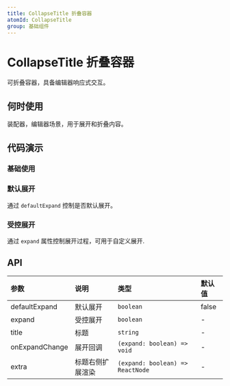 ```yaml
---
title: CollapseTitle 折叠容器
atomId: CollapseTitle
group: 基础组件
---
```


# CollapseTitle 折叠容器

可折叠容器，具备编辑器响应式交互。

## 何时使用

装配器，编辑器场景，用于展开和折叠内容。

## 代码演示

### 基础使用

<code src="./demos/basic.tsx" ></code>

### 默认展开

通过 `defaultExpand` 控制是否默认展开。

<code src="./demos/defaultexpand.tsx" ></code>

### 受控展开

通过 `expand` 属性控制展开过程，可用于自定义展开.

<code src="./demos/expand.tsx" ></code>

## API

| 参数           | 说明             | 类型                             | 默认值 |
| :------------- | :--------------- | :------------------------------- | :----- |
| defaultExpand  | 默认展开         | `boolean`                        | false  |
| expand         | 受控展开         | `boolean`                        | -      |
| title          | 标题             | `string`                         | -      |
| onExpandChange | 展开回调         | `(expand: boolean) => void`      | -      |
| extra          | 标题右侧扩展渲染 | `(expand: boolean) => ReactNode` | -      |
